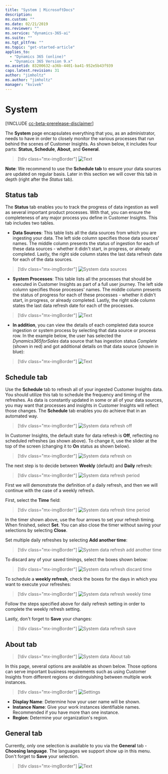 ```yaml
---
title: "System | MicrosoftDocs"
description: 
ms.custom: ""
ms.date: 02/21/2019
ms.reviewer: ""
ms.service: "dynamics-365-ai"
ms.suite: ""
ms.tgt_pltfrm: ""
ms.topic: "get-started-article"
applies_to: 
  - "Dynamics 365 (online)"
  - "Dynamics 365 Version 9.x"
ms.assetid: 83200632-a36b-4401-ba41-952e5b43f939
caps.latest.revision: 31
author: "jimholtz"
ms.author: "jimholtz"
manager: "kvivek"
---
```

# System

[!INCLUDE [cc-beta-prerelease-disclaimer](../includes/cc-beta-prerelease-disclaimer.md)]

The **System** page encapsulates everything that you, as an administrator, needs to have in order to closely monitor the various processes that run behind the scenes of Customer Insights. As shown below, it includes four parts: **Status, Schedule**, **About**, and **General**.

> [!div class="mx-imgBorder"] 
> ![](media/system-tabs.png "Text")

**Note**: We recommend to use the **Schedule tab** to ensure your data sources are updated on regular basis. Later in this section we will cover this tab in depth (right after the *Status* tab).

## Status tab

The **Status** tab enables you to track the progress of data ingestion as well as several important product processes. With that, you can ensure the completeness of any major process you define in Customer Insights. This tab includes two tables.

- **Data Sources**: This table lists all the data sources from which you are ingesting your data. The left side column specifies those data sources' names. The middle column presents the status of ingestion for each of these data sources - whether it didn't start, in progress, or already completed. Lastly, the right side column states the last data refresh date for each of the data sources.

> [!div class="mx-imgBorder"] 
> ![](media/system-data-sources.png "System data sources")

- **System Processes**: This table lists all the processes that should be executed in Customer Insights as part of a full user journey. The left side column specifies those processes' names. The middle column presents the status of progress for each of these processes - whether it didn't start, in progress, or already completed. Lastly, the right side column states the last data refresh date for each of the processes.

> [!div class="mx-imgBorder"] 
> ![](media/system-status-processes.png "Text")

- **In addition**, you can view the details of each completed data source ingestion or system process by selecting that data source or process row. In the example below, the user has selected the *Dynamics365forSales* data source that has ingestion status *Complete* (shown in red) and got additional details on that data source (shown in blue):

> [!div class="mx-imgBorder"] 
> ![](media/system-database-details.png "Text")

## Schedule tab

Use the **Schedule** tab to refresh all of your ingested Customer Insights data. You should utilize this tab to schedule the frequency and timing of the refreshes. As data is constantly updated in some or all of your data sources, you may want that processes and insights in Customer Insights will reflect those changes. The **Schedule** tab enables you do achieve that in an automated way.

> [!div class="mx-imgBorder"] 
> ![](media/system-data-refresh-off.png "System data refresh off")

In Customer Insights, the default state for data refresh is **Off**, reflecting no scheduled refreshes (as shown above). To change it, use the slider at the top of the screen (changing it to **On** status as shown below).

> [!div class="mx-imgBorder"] 
> ![](media/system-data-refresh-on.png "System data refresh on")

The next step is to decide between **Weekly** (default) and **Daily** refresh:

> [!div class="mx-imgBorder"] 
> ![](media/system-data-refresh-period.png "System data refresh period")

First we will demonstrate the definition of a daily refresh, and then we will continue with the case of a weekly refresh.

First, select the **Time** field:

> [!div class="mx-imgBorder"] 
> ![](media/system-data-refresh-time-period.png "System data refresh time period")

In the timer shown above, use the four arrows to set your refresh timing. When finished, select **Set**. You can also close the timer without saving your selections by selecting **Close**.

Set multiple daily refreshes by selecting **Add another time**:

> [!div class="mx-imgBorder"] 
> ![](media/system-data-refresh-add-another-time.png "System data refresh add another time")

To discard any of your saved timings, select the boxes shown below:

> [!div class="mx-imgBorder"] 
> ![](media/system-data-refresh-discard-time.png "System data refresh discard time")

To schedule a **weekly refresh**, check the boxes for the days in which you want to execute your refreshes:

> [!div class="mx-imgBorder"] 
> ![](media/system-data-refresh-weekly-time.png "System data refresh weekly time")

Follow the steps specified above for daily refresh setting in order to complete the weekly refresh setting.

Lastly, don't forget to **Save** your changes:

> [!div class="mx-imgBorder"] 
> ![](media/system-data-refresh-save.png "System data refresh save")

## About tab

> [!div class="mx-imgBorder"] 
> ![](media/system-data-about-tab.png "System data About tab")

In this page, several options are available as shown below. Those options can serve important business requirements such as using Customer Insights from different regions or distinguishing between multiple work instances.

> [!div class="mx-imgBorder"] 
> ![](media/settings.png "Settings")

- **Display Name**: Determine how your user name will be shown.
- **Instance Name**: Give your work instances identifiable names. Recommended if you have more than one instance.
- **Region**: Determine your organization's region.

## General tab

Currently, only one selection is available to you via the **General** tab - **Choosing language**. The languages we support show up in this menu. Don't forget to **Save** your selection. 

> [!div class="mx-imgBorder"] 
> ![](media/system-tabs-general.png "Text")
